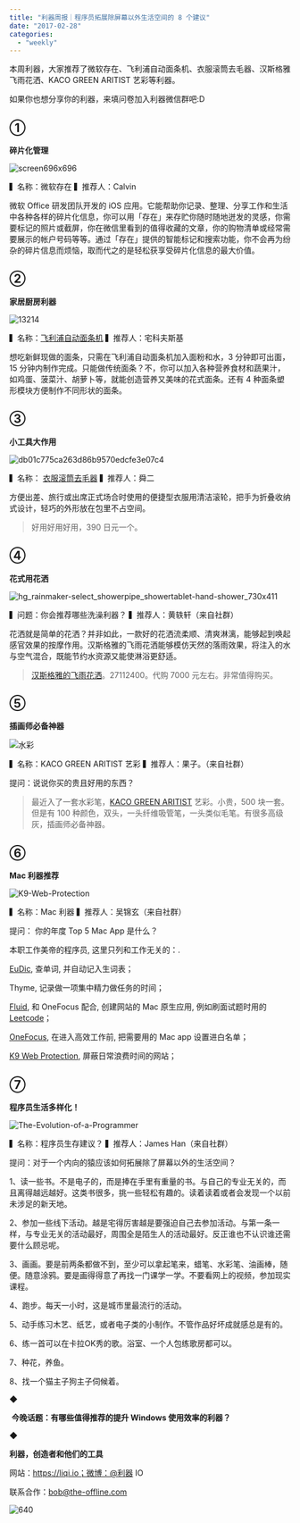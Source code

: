 ```yaml
---
title: "利器周报｜程序员拓展除屏幕以外生活空间的 8 个建议"
date: "2017-02-28"
categories: 
  - "weekly"
---
```


本周利器，大家推荐了微软存在、飞利浦自动面条机、衣服滚筒去毛器、汉斯格雅飞雨花洒、KACO GREEN ARITIST 艺彩等利器。

如果你也想分享你的利器，来填问卷加入利器微信群吧:D

## ①

**碎片化管理**

![screen696x696](/images/65420.jpeg)

▍名称：微软存在 ▍推荐人：Calvin

微软 Office 研发团队开发的 iOS 应用。它能帮助你记录、整理、分享工作和生活中各种各样的碎片化信息，你可以用「存在」来存贮你随时随地迸发的灵感，你需要标记的照片或截屏，你在微信里看到的值得收藏的文章，你的购物清单或经常需要展示的帐户号码等等。通过「存在」提供的智能标记和搜索功能，你不会再为纷杂的碎片信息而烦恼，取而代之的是轻松获享受碎片化信息的最大价值。

## ②

**家居厨房利器**

![13214](/images/88250.jpg)

▍名称：[飞利浦自动面条机](https://www.amazon.cn/%E5%B0%8F%E5%AE%B6%E7%94%B5/dp/B01EFXGG96/ref=sr_1_1?s=home-appliances&ie=UTF8&qid=1488212979&sr=1-1&keywords=%E9%A3%9E%E5%88%A9%E6%B5%A6%E9%9D%A2%E6%9D%A1%E6%9C%BA) ▍推荐人：宅科夫斯基

想吃新鲜现做的面条，只需在飞利浦自动面条机加入面粉和水，3 分钟即可出面，15 分钟内制作完成。只能做传统面条？不，你可以加入各种营养食材和蔬果汁，如鸡蛋、菠菜汁、胡萝卜等，就能创造营养又美味的花式面条。还有 4 种面条塑形模块方便制作不同形状的面条。

## ③

**小工具大作用**

![db01c775ca263d86b9570edcfe3e07c4](/images/80555.jpg)

▍名称： [衣服滚筒去毛器](https://www.taobao.com/oshtml/buy-cn/cp_bXVqabn2zbI.html) ▍推荐人：舜二

方便出差、旅行或出席正式场合时使用的便捷型衣服用清洁滚轮，把手为折叠收纳式设计，轻巧的外形放在包里不占空间。

> 好用好用好用，390 日元一个。

## ④

**花式用花洒**

![hg_rainmaker-select_showerpipe_showertablet-hand-shower_730x411](/images/25693.jpg)

▍问题：你会推荐哪些洗澡利器？ ▍推荐人：黄轶轩（来自社群）

花洒就是简单的花洒？并非如此，一款好的花洒流柔顺、清爽淋漓，能够起到唤起感官效果的按摩作用。汉斯格雅的飞雨花洒能够模仿天然的落雨效果，将注入的水与空气混合，既能节约水资源又能使淋浴更舒适。

> [汉斯格雅的飞雨花洒](https://www.amazon.cn/%E5%AE%B6%E5%B1%85%E8%A3%85%E4%BF%AE/dp/B00XBJ7RRG)。27112400。代购 7000 元左右。非常值得购买。

## ⑤

**插画师必备神器**

![水彩](/images/22330.jpg)

▍名称：KACO GREEN ARITIST 艺彩 ▍推荐人：果子。（来自社群）

提问：说说你买的贵且好用的东西？

> 最近入了一套水彩笔，[KACO GREEN ARITIST](https://h5.koudaitong.com/v2/goods/1yckyb9l59maz) 艺彩。小贵，500 块一套。但是有 100 种颜色，双头，一头纤维吸管笔，一头类似毛笔。有很多高级灰，插画师必备神器。

## ⑥

**Mac 利器推荐**

![K9-Web-Protection](/images/83433.gif)

▍名称：Mac 利器 ▍推荐人：吴锦玄（来自社群）

提问： 你的年度 Top 5 Mac App 是什么？

本职工作美帝的程序员, 这里只列和工作无关的：.

[EuDic](https://www.eudic.net/), 查单词, 并自动记入生词表；

Thyme, 记录做一项集中精力做任务的时间；

[Fluid](https://fluidapp.com/), 和 OneFocus 配合, 创建网站的 Mac 原生应用, 例如刷面试题时用的 [Leetcode](https://leetcode.com/)；

[OneFocus](https://onefocusapp.com/), 在进入高效工作前, 把需要用的 Mac app 设置进白名单；

[K9 Web Protection](https://www.k9webprotection.com/), 屏蔽日常浪费时间的网站；

## ⑦

**程序员生活多样化！**

![The-Evolution-of-a-Programmer](/images/41642.png)

▍名称：程序员生存建议？ ▍推荐人：James Han（来自社群）

提问：对于一个内向的猿应该如何拓展除了屏幕以外的生活空间？

1、读一些书。不是电子的，而是捧在手里有重量的书。与自己的专业无关的，而且离得越远越好。这类书很多，挑一些轻松有趣的。读着读着或者会发现一个以前未涉足的新天地。

2、参加一些线下活动。越是宅得厉害越是要强迫自己去参加活动。与第一条一样，与专业无关的活动最好，周围全是陌生人的活动最好。反正谁也不认识谁还需要什么顾忌呢。

3、画画。要是前两条都做不到，至少可以拿起笔来，蜡笔、水彩笔、油画棒，随便。随意涂鸦。要是画得得意了再找一门课学一学。不要看网上的视频，参加现实课程。

4、跑步。每天一小时，这是城市里最流行的活动。

5、动手练习木艺、纸艺，或者电子类的小制作。不管作品好坏成就感总是有的。

6、练一首可以在卡拉OK秀的歌。浴室、一个人包练歌房都可以。

7、种花，养鱼。

8、找一个猫主子狗主子伺候着。

◆

 **今晚话题：有哪些值得推荐的提升 Windows 使用效率的利器？**

◆

**利器，创造者和他们的工具**

网站：https://liqi.io；微博：@利器 IO

联系合作：bob@the-offline.com

![640](/images/75069.jpg)
